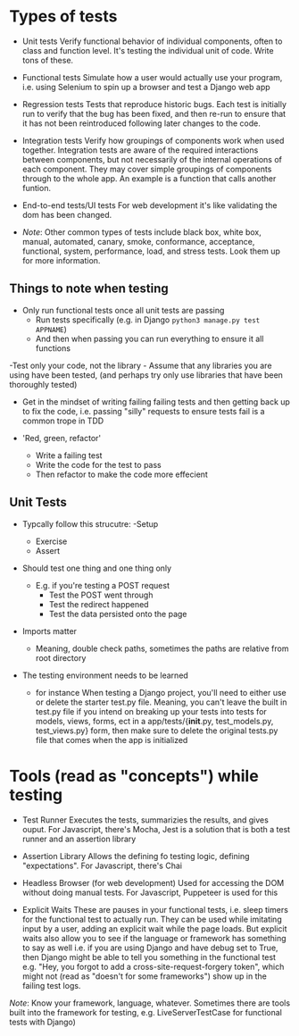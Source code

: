# Types of tests

- Unit tests
Verify functional behavior of individual components, often to class and function level. It's testing the individual unit of code. Write tons of these. 
- Functional tests
Simulate how a user would actually use your program, i.e. using Selenium to spin up a browser
and test a Django web app
- Regression tests
Tests that reproduce historic bugs. Each test is initially run to verify that the bug has been fixed, and then re-run to ensure that it has not been reintroduced following later changes to the code.
- Integration tests
Verify how groupings of components work when used together. Integration tests are aware of the required interactions between components, but not necessarily of the internal operations of each component. They may cover simple groupings of components through to the whole app. An example is a function that calls another funtion.
- End-to-end tests/UI tests
For web development it's like validating the dom has been changed. 


- _Note_: Other common types of tests include black box, white box, manual, automated, canary, smoke, conformance, acceptance, functional, system, performance, load, and stress tests. Look them up for more information.




## Things to note when testing

- Only run functional tests once all unit tests are passing
	- Run tests specifically (e.g. in Django `python3 manage.py test APPNAME`)
	- And then when passing you can run everything to ensure it all functions


-Test only your code, not the library
        - Assume that any libraries you are using have been tested,
        (and perhaps try only use libraries that have been thoroughly tested)


- Get in the mindset of writing failing failing tests and  then getting back up to fix the 
code, i.e.  passing "silly" requests to ensure tests fail is a common trope in TDD



- 'Red, green, refactor'
	- Write a failing test
	- Write the code for the test to pass
	- Then refactor to make the code more effecient

## Unit Tests

- Typcally follow this strucutre:
	-Setup 
	- Exercise
	- Assert

- Should test one thing and one thing only
	- E.g. if you're testing a POST request
		- Test the POST went through
		- Test the redirect happened
		- Test the data persisted onto the page

- Imports matter
	- Meaning, double check paths, sometimes the paths are relative from root directory

- The testing environment needs to be learned
    - for instance
         When testing a Django project, you'll need to either use or delete the starter test.py file.
	Meaning, you can't leave the built in test.py file if you intend on breaking up your tests into 
	tests for models, views, forms, ect in a app/tests/{__init__.py, test_models.py, test_views.py}
	form, then make sure to delete the original tests.py file that comes when the app is initialized



# Tools (read as "concepts") while testing

- Test Runner
Executes the tests, summarizies the results, and gives ouput. For Javascript, there's Mocha, Jest is a solution that is both a test runner and an assertion library

- Assertion Library
Allows the defining fo testing logic, defining "expectations". For Javascript, there's Chai

- Headless Browser (for web development)
Used for accessing the DOM without doing manual tests. For Javascript, Puppeteer is used for this

- Explicit Waits
These are pauses in your functional tests, i.e. sleep timers for the functional test to actually run. 
They can be used while imitating input by a user, adding an explicit wait while the page loads. But
explicit waits also allow you to see if the language or framework has something to say as well
i.e. if you are using Django and have debug set to True, then Django might be able to tell you something 
in the functional test e.g. "Hey, you forgot to add a cross-site-request-forgery token", which 
might not (read as "doesn't for some frameworks") show up in the failing test logs. 

	
	
_Note_: Know your framework, language, whatever. Sometimes there are tools built into the framework
for testing, e.g. LiveServerTestCase for functional tests with Django)
